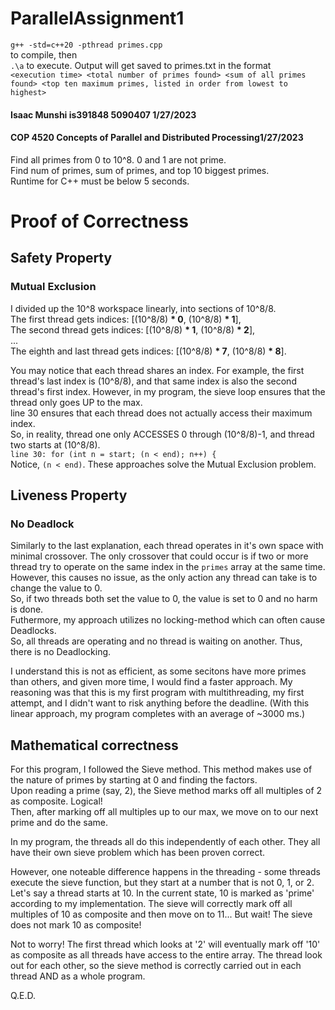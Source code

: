 # ParallelAssignment1  
`g++ -std=c++20 -pthread primes.cpp`  
to compile, then  
`.\a`
to execute. Output will get saved to primes.txt in the format  
`<execution time> <total number of primes found> <sum of all primes found> <top ten maximum primes, listed in order from lowest to highest>`   

#### Isaac Munshi is391848 5090407 1/27/2023  
#### COP 4520 Concepts of Parallel and Distributed Processing1/27/2023  

Find all primes from 0 to 10^8. 0 and 1 are not prime.   
Find num of primes, sum of primes, and top 10 biggest primes.  
Runtime for C++ must be below 5 seconds.  

# Proof of Correctness  
## Safety Property  
### Mutual Exclusion  
I divided up the 10^8 workspace linearly, into sections of 10^8/8.   
  The first thread gets indices: [(10^8/8) __* 0__, (10^8/8) __* 1__],  
  The second thread gets indices: [(10^8/8) __* 1__, (10^8/8) __* 2__],  
  ...  
  The eighth and last thread gets indices: [(10^8/8) __* 7__, (10^8/8) __* 8__].  
    
  You may notice that each thread shares an index. For example, the first thread's last index is (10^8/8), and that same index is also the second thread's first index. However, in my program, the sieve loop ensures that the thread only goes UP to the max.   
  line 30 ensures that each thread does not actually access their maximum index.  
  So, in reality, thread one only ACCESSES 0 through (10^8/8)-1, and thread two starts at (10^8/8).  
  `line 30: for (int n = start; (n < end); n++) {`  
  Notice, `(n < end)`. These approaches solve the Mutual Exclusion problem.  
    
    
    
## Liveness Property  
### No Deadlock  
Similarly to the last explanation, each thread operates in it's own space with minimal crossover. The only crossover that could occur is if two or more thread try to operate on the same index in the `primes` array at the same time.  
However, this causes no issue, as the only action any thread can take is to change the value to 0.  
So, if two threads both set the value to 0, the value is set to 0 and no harm is done.  
Futhermore, my approach utilizes no locking-method which can often cause Deadlocks.  
So, all threads are operating and no thread is waiting on another. Thus, there is no Deadlocking.  


    
I understand this is not as efficient, as some secitons have more primes than others, and given more time, I would find a faster approach. My reasoning was that this is my first program with multithreading, my first attempt, and I didn't want to risk anything before the deadline.
(With this linear approach, my program completes with an average of ~3000 ms.)  
    

## Mathematical correctness
For this program, I followed the Sieve method. This method makes use of the nature of primes by starting at 0 and finding the factors.  
Upon reading a prime (say, 2), the Sieve method marks off all multiples of 2 as composite. Logical!  
Then, after marking off all multiples up to our max, we move on to our next prime and do the same.  
  
In my program, the threads all do this independently of each other. They all have their own sieve problem which has been proven correct.  
  
However, one noteable difference happens in the threading - some threads execute the sieve function, but they start at a number that is not 0, 1, or 2.  
Let's say a thread starts at 10. In the current state, 10 is marked as 'prime' according to my implementation. The sieve will correctly mark off all multiples of 10 as composite and then move on to 11... But wait! The sieve does not mark 10 as composite!  
  
Not to worry! The first thread which looks at '2' will eventually mark off '10' as composite as all threads have access to the entire array. The thread look out for each other, so the sieve method is correctly carried out in each thread AND as a whole program.  
  
  
Q.E.D.
